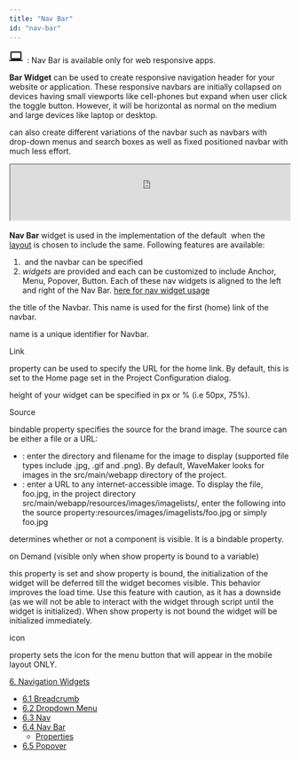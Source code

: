 ```yaml
---
title: "Nav Bar"
id: "nav-bar"
---
```


![](../assets/laptop.png)  : Nav Bar is available only for web responsive apps.

**Bar Widget** can be used to create responsive navigation header for your website or application. These responsive navbars are initially collapsed on devices having small viewports like cell-phones but expand when user click the toggle button. However, it will be horizontal as normal on the medium and large devices like laptop or desktop.

can also create different variations of the navbar such as navbars with drop-down menus and search boxes as well as fixed positioned navbar with much less effort.

<iframe width="100%" height="100" style="background-color: snow;" allowtransparency="true" src="https://apps.wavemakeronline.com/documentation_snippets/#/Navbar"></iframe>

**Nav Bar** widget is used in the implementation of the default  when the [layout](/learn/app-development/ui-design/page-concepts/page-layouts/) is chosen to include the same. Following features are available:

1.  and  the navbar can be specified
2. _widgets_ are provided and each can be customized to include Anchor, Menu, Popover, Button. Each of these nav widgets is aligned to the left and right of the Nav Bar. [here for nav widget usage](/learn/app-development/widgets/navigation/nav/)

the title of the Navbar. This name is used for the first (home) link of the navbar.

name is a unique identifier for Navbar.

Link

property can be used to specify the URL for the home link. By default, this is set to the Home page set in the Project Configuration dialog.

height of your widget can be specified in px or % (i.e 50px, 75%).

Source

bindable property specifies the source for the brand image. The source can be either a file or a URL:

- : enter the directory and filename for the image to display (supported file types include .jpg, .gif and .png). By default, WaveMaker looks for images in the src/main/webapp directory of the project.
- : enter a URL to any internet-accessible image. To display the file, foo.jpg, in the project directory src/main/webapp/resources/images/imagelists/, enter the following into the source property:resources/images/imagelists/foo.jpg or simply foo.jpg

determines whether or not a component is visible. It is a bindable property.

on Demand (visible only when show property is bound to a variable)

this property is set and show property is bound, the initialization of the widget will be deferred till the widget becomes visible. This behavior improves the load time. Use this feature with caution, as it has a downside (as we will not be able to interact with the widget through script until the widget is initialized). When show property is not bound the widget will be initialized immediately.

icon

property sets the icon for the menu button that will appear in the mobile layout ONLY.

[6\. Navigation Widgets](/learn/app-development/widgets/widget-library/#nav-widgets)

- [6.1 Breadcrumb](/learn/app-development/widgets/navigation/breadcrumb/)
- [6.2 Dropdown Menu](/learn/app-development/widgets/navigation/dropdown-menu/)
- [6.3 Nav](/learn/app-development/widgets/navigation/nav/)
- [6.4 Nav Bar](/learn/app-development/widgets/navigation/nav-bar/)
    - [Properties](#properties)
- [6.5 Popover](/learn/app-development/widgets/navigation/popover/)
